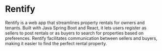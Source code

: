 # Rentify
Rentify is a web app that streamlines property rentals for owners and tenants. Built with Java Spring Boot and React, it lets users register as sellers to post rentals or as buyers to search for properties based on preferences. Rentify facilitates communication between sellers and buyers, making it easier to find the perfect rental property.
